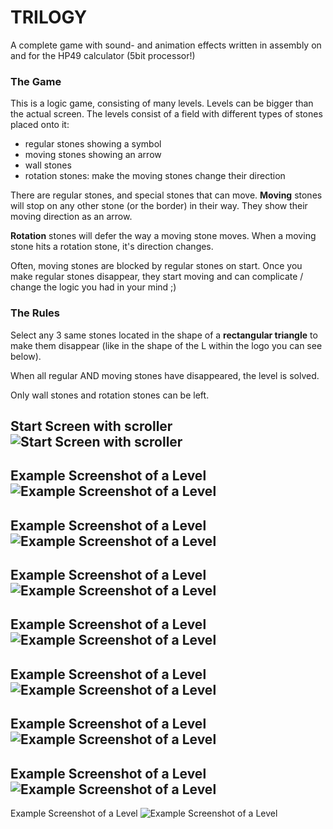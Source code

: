 # TRILOGY
A complete game with sound- and animation effects written in assembly on and for the HP49 calculator (5bit processor!)

### The Game
This is a logic game, consisting of many levels. Levels can be bigger than the actual screen. The levels consist of a field with different types of stones placed onto it:

 - regular stones showing a symbol
 - moving stones showing an arrow
 - wall stones
 - rotation stones: make the moving stones change their direction

There are regular stones, and special stones that can move. **Moving** stones will stop on any other stone (or the border) in their way. They show their moving direction as an arrow.  

**Rotation** stones will defer the way a moving stone moves. When a moving stone hits a rotation stone, it's direction changes.

Often, moving stones are blocked by regular stones on start. Once you make regular stones disappear, they start moving and can complicate / change the logic you had in your mind ;)

### The Rules
Select any 3 same stones located in the shape of a **rectangular triangle** to make them disappear (like in the shape of the L within the logo you can see below).  

When all regular AND moving stones have disappeared, the level is solved.  

Only wall stones and rotation stones can be left.


Start Screen with scroller
![Start Screen with scroller](https://github.com/M64GitHub/TRILOGY/blob/main/1.png "Start screen with scroller")  
---

Example Screenshot of a Level
![Example Screenshot of a Level](https://github.com/M64GitHub/TRILOGY/blob/main/2.png "Example Screenshot of a Level")  
---

Example Screenshot of a Level
![Example Screenshot of a Level](https://github.com/M64GitHub/TRILOGY/blob/main/3.png "Example Screenshot of a Level")  
---

Example Screenshot of a Level
![Example Screenshot of a Level](https://github.com/M64GitHub/TRILOGY/blob/main/4.png "Example Screenshot of a Level")  
---

Example Screenshot of a Level
![Example Screenshot of a Level](https://github.com/M64GitHub/TRILOGY/blob/main/5.png "Example Screenshot of a Level")  
---

Example Screenshot of a Level
![Example Screenshot of a Level](https://github.com/M64GitHub/TRILOGY/blob/main/6.png "Example Screenshot of a Level")  
---

Example Screenshot of a Level
![Example Screenshot of a Level](https://github.com/M64GitHub/TRILOGY/blob/main/7.png "Example Screenshot of a Level")  
---

Example Screenshot of a Level
![Example Screenshot of a Level](https://github.com/M64GitHub/TRILOGY/blob/main/8.png "Example Screenshot of a Level")  
---

Example Screenshot of a Level
![Example Screenshot of a Level](https://github.com/M64GitHub/TRILOGY/blob/main/9.png "Example Screenshot of a Level")  
